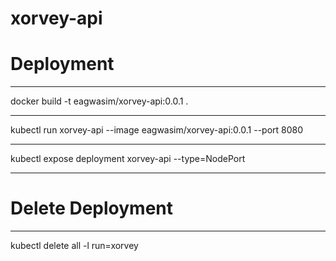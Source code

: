 # xorvey-api

# Deployment
***
docker build -t eagwasim/xorvey-api:0.0.1 .
***
kubectl run xorvey-api --image eagwasim/xorvey-api:0.0.1 --port 8080
***
kubectl expose deployment xorvey-api --type=NodePort
***

# Delete Deployment
*** 
kubectl delete all -l run=xorvey
